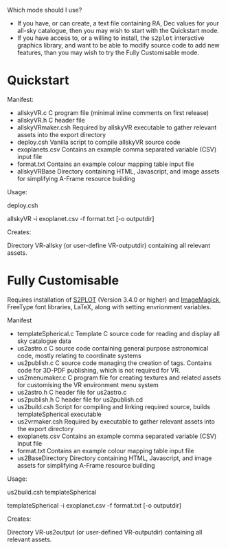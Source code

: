 Which mode should I use?

- If you have, or can create, a text file containing RA, Dec values for your all-sky catalogue, then you may wish to start with the Quickstart mode.
- If you have access to, or a willing to install, the <tt>s2plot</tt> interactive graphics library, and want to be able to modify source code to add new features, than you may wish to try the Fully Customisable mode.

# Quickstart

Manifest:
- allskyVR.c         C program file (minimal inline comments on first release)
- allskyVR.h         C header file
- allskyVRmaker.csh  Required by allskyVR executable to gather relevant assets into the export directory
- deploy.csh         Vanilla script to compile allskyVR source code
- exoplanets.csv     Contains an example comma separated variable (CSV) input file
- format.txt         Contains an example colour mapping table input file
- allskyVRBase       Directory containing HTML, Javascript, and image assets for simplifying A-Frame resource building

Usage:

deploy.csh

allskyVR -i exoplanet.csv -f format.txt [-o outputdir]

Creates:

Directory VR-allsky (or user-define VR-outputdir) containing all relevant assets.

# Fully Customisable

Requires installation of <a href="https://github.com/mivp/s2plot">S2PLOT</a> (Version 3.4.0 or higher) and <a href="http://www.imagemagick.org">ImageMagick</a>, FreeType font libraries, LaTeX, along with setting envrionment variables.

Manifest
- templateSpherical.c   Template C source code for reading and display all sky catalogue data
- us2astro.c         C source code containing general purpose astronomical code, mostly relating to coordinate systems
- us2publish.c       C source code managing the creation of tags.  Contains code for 3D-PDF publishing, which is not required for VR.
- us2menumaker.c     C program file for creating textures and related assets for customising the VR environment menu system
- us2astro.h         C header file for us2astro.c
- us2publish.h       C header file for us2publish.cd
- us2build.csh       Script for compiling and linking required source, builds templateSpherical executable
- us2vrmaker.csh     Required by executable to gather relevant assets into the export directory
- exoplanets.csv     Contains an example comma separated variable (CSV) input file
- format.txt         Contains an example colour mapping table input file
- us2BaseDirectory   Directory containing HTML, Javascript, and image assets for simplifying A-Frame resource building 

Usage:

us2build.csh templateSpherical

templateSpherical -i exoplanet.csv -f format.txt [-o outputdir]

Creates:

Directory VR-us2output (or user-defined VR-outputdir) containing all relevant assets.

